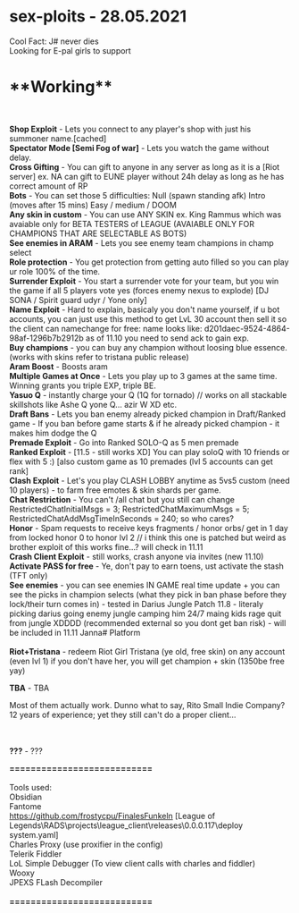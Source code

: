 # sex-ploits - 28.05.2021
Cool Fact: J# never dies<br>
Looking for E-pal girls to support<br>
<h1>**Working**</h1><br>

**Shop Exploit** - Lets you connect to any player's shop with just his summoner name.[cached] <br>
**Spectator Mode [Semi Fog of war]** - Lets you watch the game without delay. <br>
**Cross Gifting** - You can gift to anyone in any server as long as it is a [Riot server] ex. NA can gift to EUNE player without 24h delay as long as he has correct amount of RP<br>
**Bots** - You can set those 5 difficulties: Null (spawn standing afk) Intro (moves after 15 mins) Easy / medium / DOOM<br>
**Any skin in custom** - You can use ANY SKIN ex. King Rammus which was avaiable only for BETA TESTERS of LEAGUE (AVAIABLE ONLY FOR CHAMPIONS THAT ARE SELECTABLE AS BOTS)<br>
**See enemies in ARAM** - Lets you see enemy team champions in champ select <br>
**Role protection** - You get protection from getting auto filled so you can play ur role 100% of the time.<br>
**Surrender Exploit** - You start a surrender vote for your team, but you win the game if all 5 players vote yes (forces enemy nexus to explode) [DJ SONA / Spirit guard udyr / Yone only]<br>
**Name Exploit** - Hard to explain, basicaly you don't name yourself, if u bot accounts, you can just use this method to get LvL 30 account then sell it so the client can namechange for free: name looks like: d201daec-9524-4864-98af-1296b7b2912b as of 11.10 you need to send ack to gain exp. <br>
**Buy champions** - you can buy any champion without loosing blue essence. (works with skins refer to tristana public release) <br>
**Aram Boost** - Boosts aram<br>
**Multiple Games at Once** - Lets you play up to 3 games at the same time. Winning grants you triple EXP, triple BE. <br>
**Yasuo Q** -  instantly charge your Q (1Q for tornado) // works on all stackable skillshots like Ashe Q yone Q... azir W XD etc.<br>
**Draft Bans** -  Lets you ban enemy already picked champion in Draft/Ranked game - If you ban before game starts & if he already picked champion - it makes him dodge the Q<br>
**Premade Exploit** - Go into Ranked SOLO-Q as 5 men premade<br>
**Ranked Exploit** - [11.5 - still works XD] You can play soloQ with 10 friends or flex with 5 :) [also custom game as 10 premades (lvl 5 accounts can get rank]<br>
**Clash Exploit** - Let's you play CLASH LOBBY anytime as 5vs5 custom (need 10 players) - to farm free emotes & skin shards per game.<br>
**Chat Restriction** - You can't /all chat but you still can change RestrictedChatInitialMsgs = 3; RestrictedChatMaximumMsgs = 5; RestrictedChatAddMsgTimeInSeconds = 240; so who cares?<br>
**Honor** - Spam requests to receive keys fragments / honor orbs/ get in 1 day from locked honor 0 to honor lvl 2 // i think this one is patched but weird as brother exploit of this works fine...? will check in 11.11<br>
**Crash Client Exploit** - still works, crash anyone via invites (new 11.10)<br>
**Activate PASS for free** - Ye, don't pay to earn toens, ust activate the stash (TFT only) <br>
**See enemies** - you can see enemies IN GAME real time update + you can see the picks in champion selects (what they pick in ban phase before they lock/their turn comes in) - tested in Darius Jungle Patch 11.8 - literaly picking darius going enemy jungle camping him 24/7 maing kids rage quit from jungle XDDDD (recommended external so you dont get ban risk) - will be included in 11.11 Janna# Platform <br><br>
**Riot+Tristana** - redeem Riot Girl Tristana (ye old, free skin) on any account (even lvl 1) if you don't have her, you will get champion + skin (1350be free yay)<br>


**TBA** - TBA<br>

Most of them actually work. Dunno what to say, Rito Small Indie Company?<br>
12 years of experience; yet they still can't do a proper client...<br>

<br><br>
**???** - ???

**===========================**<br><br>
Tools used:<br>
Obsidian <br>
Fantome <br>
https://github.com/frostycpu/FinalesFunkeln [League of Legends\RADS\projects\league_client\releases\0.0.0.117\deploy
system.yaml]<br>
Charles Proxy (use proxifier in the config)<br> 
Telerik Fiddler <br>
LoL Simple Debugger (To view client calls with charles and fiddler) <br>
Wooxy <br>
JPEXS FLash Decompiler <br><br>
**===========================**<br><br>
